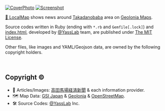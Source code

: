 [![CoverPhoto](https://github.com/yasslab/localmap.jp/blob/main/cover.jpg?raw=true)](https://takadanobaba.keizai.biz/)
[![Screenshot](https://github.com/yasslab/localmap.jp/blob/main/cover.png?raw=true)](https://localmap.jp)

[📍 LocalMap](https://localmap.jp) shows news around [Takadanobaba](https://en.wikipedia.org/wiki/Takadanobaba) area on [Geolonia Maps](https://geolonia.com/maps/).

Source codes written in Ruby (ending with `*.rb` and `Gemfile[.lock]`) and [index.html](https://github.com/yasslab/localmap.jp/blob/main/index.html), developed by [@YassLab](https://github.com/yasslab) team, are published under [The MIT License](https://github.com/yasslab/localmap.jp/blob/main/LICENSE.md).

Other files, like images and YAML/Geojson data, are owned by the following copyright holders.

<br>

## Copyright &copy;

- 📰 Articles/Images: [高田馬場経済新聞](https://takadanobaba.keizai.biz/) & each information provider.
- 🗺 Map Data: [GSI Japan](https://www.gsi.go.jp/) & [Geolonia](https://geolonia.com/) & [OpenStreetMap](https://www.openstreetmap.org/).
- 🛠 Source Codes: [@YassLab](https://github.com/yasslab) Inc.

<!--
## サーバーへの展開方法（関係者向け）

1. https://github.com/yasulab/takadanobaba-keizai-map/tree/gh-pages にアクセスする
2. `Code ▼` ボタンをクリックし、`Download ZIP` をクリックする
3. ダウンロードした Zip ファイルを任意のサーバーにアップロードする
4. 任意のディレクトリに Zip ファイルを移動させ、展開する
5. 紐づいているドメインからアクセスできることを確認し、表示されれば 🆗✨
-->

